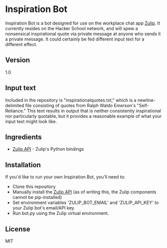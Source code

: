 Inspiration Bot
=========

Inspiration Bot is a bot designed for use on the workplace chat app [Zulip]. It currently resides on the Hacker School network, and will spew a nonsensical inspirational quote via private message at anyone who sends it a private message. It could certainly be fed different input text for a different effect.

Version
----

1.0

Input text
----
Included in the repository is "inspirationalquotes.txt," which is a newline-delimited file consisting of quotes from Ralph Waldo Emerson's "Self-Reliance." This text results in output that is neither consistently inspirational nor particularly quotable, but it provides a reasonable example of what your input text might look like. 


Ingredients
-----------

* [Zulip API] - Zulip's Python bindings

Installation
--------------
If you'd like to run your own Inspiration Bot, you'll need to:
* Clone this repository
* Manually install the [Zulip API] (as of writing this, the Zulip components cannot be pip-installed)
* Set environment variables 'ZULIP_BOT_EMAIL' and 'ZULIP_API_KEY' to your Zulip bot's email/API key.
* Run bot.py using the Zulip virtual environment.


License
----
MIT

[Zulip]:http://zulip.com/hello
[Zulip API]:http://zulip.com/api
